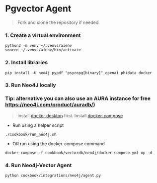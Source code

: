 # Pgvector Agent

> Fork and clone the repository if needed.

### 1. Create a virtual environment

```shell
python3 -m venv ~/.venvs/aienv
source ~/.venvs/aienv/bin/activate
```

### 2. Install libraries

```shell
pip install -U neo4j pypdf "psycopg[binary]" openai phidata docker
```

### 3. Run Neo4J locally
### Tip: alternative you can also use an AURA instance for free https://neo4j.com/product/auradb/)

> Install [docker desktop](https://docs.docker.com/desktop/install/) first.
> Install [docker-compose](https://docs.docker.com/compose/install/)

- Run using a helper script

```shell
./cookbook/run_neo4j.sh
```

- OR run using the docker-compose command

```shell
docker-compose -f cookbook/vectordb/neo4j/docker-compose.yml up -d
```

### 4. Run Neo4j-Vector Agent

```shell
python cookbook/integrations/neo4j/agent.py
```
